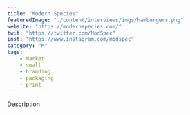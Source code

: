 ```yaml
---
title: "Modern Species"
featuredImage: "./content/interviews/imgs/hamburgers.png"
website: "https://modernspecies.com/"
twit: "https://twitter.com/ModSpec"
inst: "https://www.instagram.com/modspec"
category: "M"
tags:
    - Market
    - small
    - branding
    - packaging
    - print
---
```


Description
